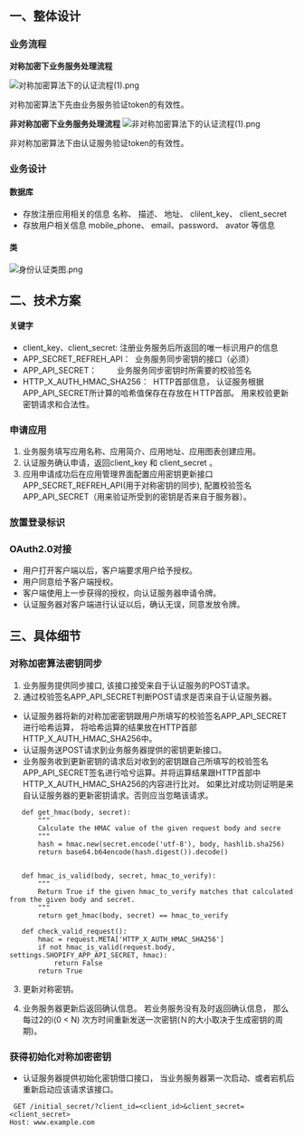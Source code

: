 ## 一、整体设计
### 业务流程
**对称加密下业务服务处理流程**

![对称加密算法下的认证流程(1).png](http://upload-images.jianshu.io/upload_images/1803273-6132291953978c58.png?imageMogr2/auto-orient/strip%7CimageView2/2/w/1240)

对称加密算法下先由业务服务验证token的有效性。

**非对称加密下业务服务处理流程**
![非对称加密算法下的认证流程(1).png](http://upload-images.jianshu.io/upload_images/1803273-56822b9b34f4d982.png?imageMogr2/auto-orient/strip%7CimageView2/2/w/1240)

非对称加密算法下由认证服务验证token的有效性。

### 业务设计
#### 数据库
 * 存放注册应用相关的信息
名称、 描述、 地址、 clilent_key、 client_secret
 * 存放用户相关信息
mobile_phone、 email、password、 avator 等信息

#### 类

![身份认证类图.png](http://upload-images.jianshu.io/upload_images/1803273-d6e5307aa187efa0.png?imageMogr2/auto-orient/strip%7CimageView2/2/w/1240)

## 二、技术方案
#### 关键字 
 * client_key、client_secret: 注册业务服务后所返回的唯一标识用户的信息
 * APP_SECRET_REFREH_API：  业务服务同步密钥的接口（必须）
 * APP_API_SECRET：         业务服务同步密钥时所需要的校验签名
 * HTTP_X_AUTH_HMAC_SHA256：  HTTP首部信息， 认证服务根据APP_API_SECRET所计算的哈希值保存在存放在ＨTTP首部。 用来校验更新密钥请求和合法性。
 
### 申请应用
 1. 业务服务填写应用名称、应用简介、应用地址、应用图表创建应用。
 2. 认证服务确认申请，返回client_key 和 client_secret 。
 3. 应用申请成功后在应用管理界面配置应用密钥更新接口APP_SECRET_REFREH_API(用于对称密钥的同步), 配置校验签名APP_API_SECRET（用来验证所受到的密钥是否来自于服务器）。
### 放置登录标识
### OAuth2.0对接
 * 用户打开客户端以后，客户端要求用户给予授权。
 * 用户同意给予客户端授权。
 * 客户端使用上一步获得的授权，向认证服务器申请令牌。
 * 认证服务器对客户端进行认证以后，确认无误，同意发放令牌。
## 三、具体细节


### 对称加密算法密钥同步

1. 业务服务提供同步接口, 该接口接受来自于认证服务的POST请求。
2. 通过校验签名APP_API_SECRET判断POST请求是否来自于认证服务器。
  * 认证服务器将新的对称加密密钥跟用户所填写的校验签名APP_API_SECRET进行哈希运算， 将哈希运算的结果放在HTTP首部HTTP_X_AUTH_HMAC_SHA256中。
  * 认证服务送POST请求到业务服务器提供的密钥更新接口。 
  * 业务服务收到更新密钥的请求后对收到的密钥跟自己所填写的校验签名APP_API_SECRET签名进行哈兮运算。并将运算结果跟HTTP首部中HTTP_X_AUTH_HMAC_SHA256的内容进行比对。 如果比对成功则证明是来自认证服务器的更新密钥请求。否则应当忽略该请求。
 
 ```
    def get_hmac(body, secret):
        """
        Calculate the HMAC value of the given request body and secre
        """
        hash = hmac.new(secret.encode('utf-8'), body, hashlib.sha256)
        return base64.b64encode(hash.digest()).decode()


    def hmac_is_valid(body, secret, hmac_to_verify):
        """
        Return True if the given hmac_to_verify matches that calculated from the given body and secret.
        """
        return get_hmac(body, secret) == hmac_to_verify

    def check_valid_request():
        hmac = request.META['HTTP_X_AUTH_HMAC_SHA256']
        if not hmac_is_valid(request.body, settings.SHOPIFY_APP_API_SECRET, hmac):
            return False
        return True
  ```
    
3. 更新对称密钥。

4. 业务服务器更新后返回确认信息。 若业务服务没有及时返回确认信息， 那么每过2的i(0 < N) 次方时间重新发送一次密钥(Ｎ的大小取决于生成密钥的周期)。

### 获得初始化对称加密密钥
 * 认证服务器提供初始化密钥借口接口， 当业务服务器第一次启动、或者宕机后重新启动应该请求该接口。
 
  ```
  GET /initial_secret/?client_id=<client_id>&client_secret=<client_secret>
  Host: www.example.com
  ```
